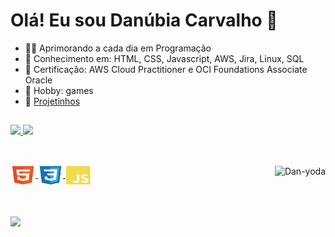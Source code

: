 #  Olá! Eu sou Danúbia Carvalho 👋

- 👩‍🏫 Aprimorando a cada dia em Programação
- 🔭 Conhecimento em: HTML, CSS, Javascript,  AWS, Jira, Linux, SQL
- 📜 Certificação: AWS Cloud Practitioner e OCI Foundations Associate Oracle
- 💫 Hobby: games
- 🔗 <a href="https://dancarvalho09.github.io/projetos/" target="_blank">Projetinhos</a>

##
<!-- Customizacao principal-->
<div>
  <a href="https://github.com/dancarvalho09">
  <img height="180em" src="https://github-readme-stats.vercel.app/api?username=dancarvalho09&show_icons=true&theme=cobalt&include_all_commits=true&count_private=true"/>
  <img height="150em" src="https://github-readme-stats.vercel.app/api/top-langs/?username=dancarvalho09&layout=compact&langs_count=7&theme=cobalt"/>
</div>
  
##
<!-- Customizacao linguagens -->
  <div style="display: inline_block"><br>
  <img align="center" alt="Dan-HTML" height="30" width="40" src="https://raw.githubusercontent.com/devicons/devicon/master/icons/html5/html5-original.svg">
  <img align="center" alt="Dan-CSS" height="30" width="40" src="https://raw.githubusercontent.com/devicons/devicon/master/icons/css3/css3-original.svg">
  <img align="center" alt="Dan-Js" height="30" width="40" src="https://raw.githubusercontent.com/devicons/devicon/master/icons/javascript/javascript-plain.svg">
  <img align="right" alt="Dan-yoda" src="https://cdn.discordapp.com/attachments/795358919417397249/825430589581688872/hi.gif">
</div> 
<br><br><br>
  
<!-- Redes sociais-->
 <div>
  <a href="https://www.linkedin.com/in/dancarvalho09/" target="_blank"><img src="https://img.shields.io/badge/-LinkedIn-%230077B5?style=for-the-badge&logo=linkedin&logoColor=white" target="_blank"></a> 
</div>

